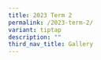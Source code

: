 ```yaml
---
title: 2023 Term 2
permalink: /2023-term-2/
variant: tiptap
description: ""
third_nav_title: Gallery
---
```

